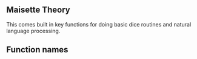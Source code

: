 ## Maisette Theory
This comes built in key functions for doing basic dice routines and natural language processing.

## Function names
~~~
~~~

